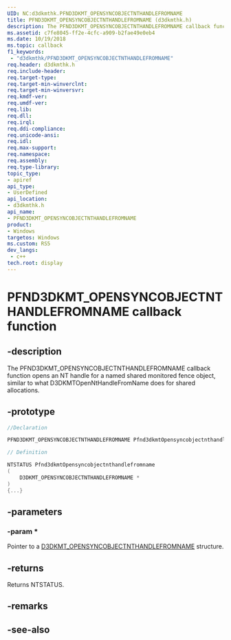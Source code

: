 ```yaml
---
UID: NC:d3dkmthk.PFND3DKMT_OPENSYNCOBJECTNTHANDLEFROMNAME
title: PFND3DKMT_OPENSYNCOBJECTNTHANDLEFROMNAME (d3dkmthk.h)
description: The PFND3DKMT_OPENSYNCOBJECTNTHANDLEFROMNAME callback function opens an NT handle for a named shared monitored fence object, similar to what D3DKMTOpenNtHandleFromName does for shared allocations.
ms.assetid: c7fe8045-ff2e-4cfc-a909-b2fae49e0eb4
ms.date: 10/19/2018
ms.topic: callback
f1_keywords:
 - "d3dkmthk/PFND3DKMT_OPENSYNCOBJECTNTHANDLEFROMNAME"
req.header: d3dkmthk.h
req.include-header:
req.target-type:
req.target-min-winverclnt:
req.target-min-winversvr:
req.kmdf-ver:
req.umdf-ver:
req.lib:
req.dll:
req.irql: 
req.ddi-compliance:
req.unicode-ansi:
req.idl:
req.max-support:
req.namespace:
req.assembly:
req.type-library: 
topic_type: 
- apiref
api_type: 
- UserDefined
api_location: 
- d3dkmthk.h
api_name: 
- PFND3DKMT_OPENSYNCOBJECTNTHANDLEFROMNAME
product:
- Windows
targetos: Windows
ms.custom: RS5
dev_langs:
 - c++
tech.root: display
---
```


# PFND3DKMT_OPENSYNCOBJECTNTHANDLEFROMNAME callback function

## -description

The PFND3DKMT_OPENSYNCOBJECTNTHANDLEFROMNAME callback function opens an NT handle for a named shared monitored fence object, similar to what D3DKMTOpenNtHandleFromName does for shared allocations.

## -prototype

```cpp
//Declaration

PFND3DKMT_OPENSYNCOBJECTNTHANDLEFROMNAME Pfnd3dkmtOpensyncobjectnthandlefromname; 

// Definition

NTSTATUS Pfnd3dkmtOpensyncobjectnthandlefromname 
(
	D3DKMT_OPENSYNCOBJECTNTHANDLEFROMNAME *
)
{...}

```

## -parameters

### -param * 

Pointer to a [D3DKMT_OPENSYNCOBJECTNTHANDLEFROMNAME](ns-d3dkmthk-_d3dkmt_opensyncobjectnthandlefromname.md) structure.

## -returns

Returns NTSTATUS.


## -remarks




## -see-also
